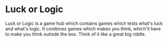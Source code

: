 # Luck or Logic
Luck or Logic is a game hub which contains games which tests what's luck and what's logic. 
It combines games which makes you think, which'll have to make you think outisde the box. Think of it like a great big riddle.
